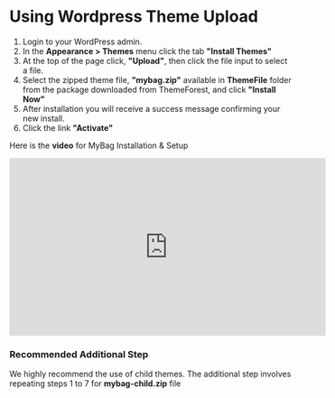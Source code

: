 # Using Wordpress Theme Upload

1. Login to your WordPress admin.
2. In the **Appearance > Themes** menu click the tab **"Install Themes"**
3. At the top of the page click, **"Upload"**, then click the file input to select a file.
4. Select the zipped theme file, **"mybag.zip"** available in **ThemeFile** folder from the package downloaded from ThemeForest, and click **"Install Now"**
5. After installation you will receive a success message confirming your new install.
6. Click the link **"Activate"**

Here is the **video** for MyBag Installation & Setup

<iframe width="560" height="315" src="https://www.youtube.com/embed/fZo52JGQEa4" frameborder="0" allowfullscreen></iframe>

### Recommended Additional Step

We highly recommend the use of child themes. The additional step involves repeating steps 1 to 7 for **mybag-child.zip** file
